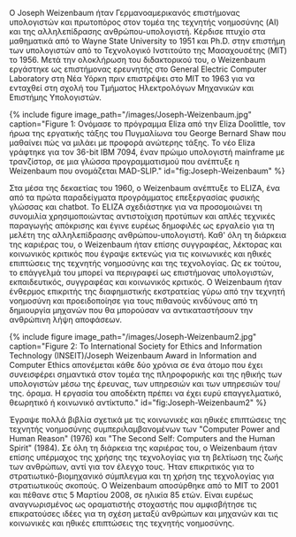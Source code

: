 Ο Joseph Weizenbaum ήταν Γερμανοαμερικανός επιστήμονας υπολογιστών και
πρωτοπόρος στον τομέα της τεχνητής νοημοσύνης (AI) και της αλληλεπίδρασης
ανθρώπου-υπολογιστή. Κέρδισε πτυχίο στα μαθηματικά από το
Wayne State University το 1951 και Ph.D. στην επιστήμη των υπολογιστών από το
Τεχνολογικό Ινστιτούτο της Μασαχουσέτης (MIT) το 1956. Μετά την ολοκλήρωση
του διδακτορικού του, ο Weizenbaum εργάστηκε ως επιστήμονας ερευνητής στο
General Electric Computer Laboratory στη Νέα Υόρκη πριν επιστρέψει στο MIT
το 1963 για να ενταχθεί στη σχολή του Τμήματος Ηλεκτρολόγων Μηχανικών και
Επιστήμης Υπολογιστών.

{% include figure image_path="/images/Joseph-Weizenbaum.jpg" caption="Figure 1: Ονόμασε το πρόγραμμα Eliza από την Eliza Doolittle, τον ήρωα της εργατικής τάξης του Πυγμαλίωνα του George Bernard Shaw που μαθαίνει πώς να μιλάει με προφορά ανώτερης τάξης. Το νέο Eliza γράφτηκε για τον 36-bit IBM 7094, έναν πρώιμο υπολογιστή mainframe με τρανζίστορ, σε μια γλώσσα προγραμματισμού που ανέπτυξε η Weizenbaum που ονομάζεται MAD-SLIP." id="fig:Joseph-Weizenbaum" %}



Στα μέσα της δεκαετίας του 1960, ο Weizenbaum ανέπτυξε
το ELIZA, ένα από τα πρώτα παραδείγματα προγράμματος επεξεργασίας φυσικής
γλώσσας και chatbot. Το ELIZA σχεδιάστηκε για να προσομοιώνει τη συνομιλία
χρησιμοποιώντας αντιστοίχιση προτύπων και απλές τεχνικές παραγωγής απόκρισης
και έγινε ευρέως δημοφιλές ως εργαλείο για τη μελέτη της αλληλεπίδρασης
ανθρώπου-υπολογιστή. Καθ' όλη τη διάρκεια της καριέρας του, ο Weizenbaum
ήταν επίσης συγγραφέας, λέκτορας και κοινωνικός κριτικός που έγραψε εκτενώς
για τις κοινωνικές και ηθικές επιπτώσεις της τεχνητής νοημοσύνης και της
τεχνολογίας. Ως εκ τούτου, το επάγγελμά του μπορεί να περιγραφεί ως
επιστήμονας υπολογιστών, εκπαιδευτικός, συγγραφέας και κοινωνικός κριτικός.
Ο Weizenbaum ήταν ένθερμος επικριτής της διαφημιστικής
εκστρατείας γύρω από την τεχνητή νοημοσύνη και προειδοποίησε για τους
πιθανούς κινδύνους από τη δημιουργία μηχανών που θα μπορούσαν να
αντικαταστήσουν την ανθρώπινη λήψη αποφάσεων.

{% include figure image_path="/images/Joseph-Weizenbaum2.jpg" caption="Figure 2: Το International Society for Ethics and Information Technology (INSEIT)/Joseph Weizenbaum Award in Information and Computer Ethics απονέμεται κάθε δύο χρόνια σε ένα άτομο που έχει συνεισφέρει σημαντικά στον τομέα της πληροφορικής και της ηθικής των υπολογιστών μέσω της έρευνας, των υπηρεσιών και των υπηρεσιών του/της. όραμα. Η εργασία του αποδέκτη πρέπει να έχει ευρύ επαγγελματικό, θεωρητικό ή κοινωνικό αντίκτυπο." id="fig:Joseph-Weizenbaum2" %}


Έγραψε πολλά βιβλία σχετικά με τις κοινωνικές και ηθικές επιπτώσεις
της τεχνητής νοημοσύνης συμπεριλαμβανομένων των "Computer Power and Human
Reason" (1976) και "The Second Self: Computers and the Human Spirit" (1984).
Σε όλη τη διάρκεια της καριέρας του, ο Weizenbaum ήταν επίσης υπέρμαχος της
χρήσης της τεχνολογίας για τη βελτίωση της ζωής των ανθρώπων, αντί για τον
έλεγχο τους. Ήταν επικριτικός για το στρατιωτικό-βιομηχανικό σύμπλεγμα και
τη χρήση της τεχνολογίας για στρατιωτικούς σκοπούς. Ο Weizenbaum αποσύρθηκε
από το MIT το 2001 και πέθανε στις 5 Μαρτίου 2008, σε ηλικία 85 ετών.
Είναι ευρέως αναγνωρισμένος ως οραματιστής στοχαστής που αμφισβήτησε τις
επικρατούσες ιδέες για τη σχέση μεταξύ ανθρώπων και μηχανών και τις
κοινωνικές και ηθικές επιπτώσεις της τεχνητής νοημοσύνης.


[^1]: fig:Joseph-Weizenbaum

[^2]: fig:Joseph-Weizenbaum2
